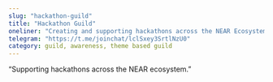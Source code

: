 ```yaml
---
slug: "hackathon-guild"
title: "Hackathon Guild"
oneliner: "Creating and supporting hackathons across the NEAR Ecosystem"
telegram: "https://t.me/joinchat/lclSxey3SrtlNzU0"
category: guild, awareness, theme based guild	
---
```


“Supporting hackathons across the NEAR ecosystem.”

